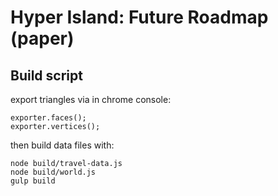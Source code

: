 # Hyper Island: Future Roadmap (paper)

## Build script
export triangles via in chrome console:
```
exporter.faces();
exporter.vertices();
```
then build data files with:
```
node build/travel-data.js
node build/world.js
gulp build
```
